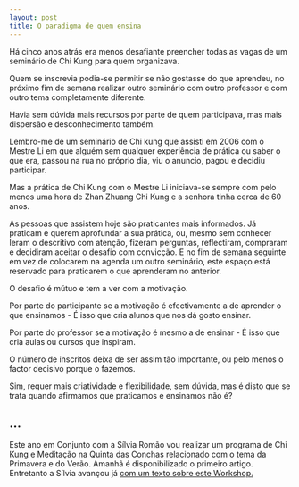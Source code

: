 ```yaml
---
layout: post
title: O paradigma de quem ensina
---
```

Há cinco anos atrás era menos desafiante preencher todas as vagas de um seminário de Chi Kung para quem organizava. 

Quem se inscrevia podia-se permitir se não gostasse do que aprendeu, no próximo fim de semana realizar outro seminário com outro professor e com outro tema completamente diferente.

Havia sem dúvida mais recursos por parte de quem participava, mas mais dispersão e desconhecimento também. 

Lembro-me de um seminário de Chi kung que assisti em 2006 com o Mestre Li em que alguém sem qualquer experiência de prática ou saber o que era, passou na rua no próprio dia, viu o anuncio, pagou e decidiu participar.

Mas a prática de Chi Kung com o Mestre Li iniciava-se sempre com pelo menos uma hora de Zhan Zhuang Chi Kung e a senhora tinha cerca de 60 anos.  

As pessoas que assistem hoje são praticantes mais informados. Já praticam e querem aprofundar a sua prática, ou, mesmo sem conhecer leram o descritivo com atenção, fizeram perguntas, reflectiram, compraram e decidiram aceitar o desafio com convicção. E no fim de semana seguinte em vez de colocarem na agenda um outro seminário, este espaço está reservado para praticarem o que aprenderam no anterior. 

O desafio é mútuo e tem a ver com a motivação. 

Por parte do participante se a motivação é efectivamente a de aprender o que ensinamos - É isso que cria alunos que nos dá gosto ensinar.

Por parte do professor se a motivação é mesmo a de ensinar - É isso que cria aulas ou cursos que inspiram.

O número de inscritos deixa de ser assim tão importante, ou pelo menos o factor decisivo porque o fazemos.    

Sim, requer mais criatividade e flexibilidade, sem dúvida, mas é disto que se trata quando afirmamos que praticamos e ensinamos não é?

## …

Este ano em Conjunto com a Sílvia Romão vou realizar um programa de Chi Kung e Meditação na Quinta das Conchas relacionado com o tema da Primavera e do Verão. 
Amanhã é disponibilizado o primeiro artigo. Entretanto a Sílvia avançou já [com um texto sobre este Workshop.](http://chegar.org/workshop-chi-kung-e-meditacao-no-parque/)  


